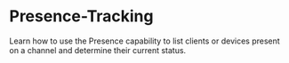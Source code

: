 # Presence-Tracking
Learn how to use the Presence capability to list clients or devices present on a channel and determine their current status.
